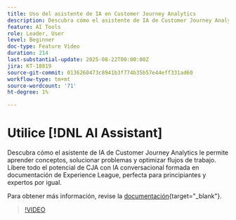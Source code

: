 ```yaml
---
title: Uso del asistente de IA en Customer Journey Analytics
description: Descubra cómo el asistente de IA de Customer Journey Analytics le permite aprender conceptos, solucionar problemas y optimizar flujos de trabajo.
feature: AI Tools
role: Leader, User
level: Beginner
doc-type: Feature Video
duration: 214
last-substantial-update: 2025-08-22T00:00:00Z
jira: KT-18819
source-git-commit: 0136260473c8941b3f774b35b57e44eff331ad60
workflow-type: tm+mt
source-wordcount: '71'
ht-degree: 1%

---
```


# Utilice [!DNL AI Assistant]

Descubra cómo el asistente de IA de Customer Journey Analytics le permite aprender conceptos, solucionar problemas y optimizar flujos de trabajo. Libere todo el potencial de CJA con IA conversacional formada en documentación de Experience League, perfecta para principiantes y expertos por igual.

Para obtener más información, revise la [documentación](https://experienceleague.adobe.com/es/docs/analytics-platform/using/cja-overview/cja-b2c-overview/ai-assistant){target="_blank"}.

>[!VIDEO](https://video.tv.adobe.com/v/3471147/?learn=on&captions=spa)
